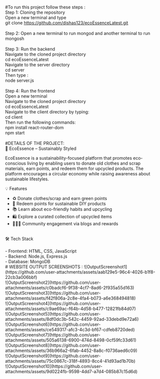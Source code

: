 #To run this project follow these steps : <br>
Step 1: Cloning the repository <br>
Open a new terminal and type <br>
git clone https://github.com/dishas123/ecoEssenceLatest.git <br>
<br>
Step 2: Open a new terminal to run mongod and another terminal to run mongosh <br>
<br>
Step 3: Run the backend <br>
Navigate to the cloned project directory <br>
cd ecoEssenceLatest <br>
Navigate to the server directory <br>
cd server <br>
Then type : <br>
node server.js <br>
<br>
Step 4: Run the frontend <br>
Open a new terminal <br>
Navigate to the cloned project directory <br>
cd ecoEssenceLatest <br>
Navigate to the client directory by typing: <br>
cd client <br>
Then run the following commands: <br>
npm install react-router-dom <br>
npm start
<br>
<br>
#DETAILS OF THE PROJECT: <br>
🌿 EcoEssence – Sustainably Styled <br>

EcoEssence is a sustainability-focused platform that promotes eco-conscious living by enabling users to donate old clothes and scrap materials, earn points, and redeem them for upcycled products. The platform encourages a circular economy while raising awareness about sustainable lifestyles.<br>

💡 Features <br>

- ♻️ Donate clothes/scrap and earn green points  <br>
- 🎁 Redeem points for sustainable DIY products  <br>
- 📚 Learn about eco-friendly habits and upcycling  <br>
- 🛍️ Explore a curated collection of upcycled items  <br>
- 🧑‍🤝‍🧑 Community engagement via blogs and rewards  <br>
<br>
🛠 Tech Stack<br>
<br>
- Frontend: HTML, CSS, JavaScript  <br>
- Backend: Node.js, Express.js  <br>
- Database: MongoDB
<br>
# WEBSITE OUTPUT SCREENSHOTS : 
![OutputScreenshot1](https://github.com/user-attachments/assets/aab129e5-96c4-4026-b1f8-22cb3a006bbf) <br>
![OutputScreenshot2](https://github.com/user-attachments/assets/c0badcf6-9f38-4cf7-8ad6-2f935a55d163) <br>
![OutputScreenshot3](https://github.com/user-attachments/assets/f42f806a-2c8e-4fa4-b073-a6e368494818) <br>
![OutputScreenshot4](https://github.com/user-attachments/assets/c9ae69ac-f64b-4d58-b477-12821fb84d07) <br>
![OutputScreenshot5](https://github.com/user-attachments/assets/8df0dc3b-542c-4459-92ad-33debd9e72a6) <br>
![OutputScreenshot6](https://github.com/user-attachments/assets/ce549317-afc3-4c3d-bf67-cdfeb8720ded) <br>
![OutputScreenshot7](https://github.com/user-attachments/assets/505a6138-6900-474d-8498-0cf59fc33d61) <br>
![OutputScreenshot8](https://github.com/user-attachments/assets/36b966a2-6fab-4452-8a8c-f0736aed6c09) <br>
![OutputScreenshot9](https://github.com/user-attachments/assets/75c0867c-318f-4893-8cc4-41d93ad1b70b) <br>
![OutputScreenshot10](https://github.com/user-attachments/assets/9d0224fb-9598-4dd7-a7d4-085b87c15d6d)
